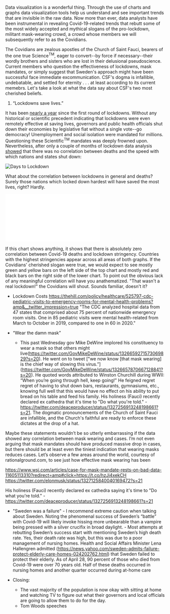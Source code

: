 Data visualization is a wonderful thing. Through the use of charts and graphs data visualization tools help us understand and see important trends that are invisible in the raw data. Now more than ever, data analysts have been instrumental in revealing Covid-19-related trends that rebutt some of the most widely accepted and mythical slogans of the pro-lockdown, militant mask-wearing crowd, a crowd whose members we will subsequently refer to as the Covidians. 

The Covidians are zealous apostles of the Church of Saint Fauci, bearers of the one true Science<sup>TM</sup>, eager to convert--by force if necessary--their wordly brothers and sisters who are lost in their delusional pseudoscience. Current members who question the effectiveness of lockdowns, mask mandates, or simply suggest that Sweden's approach might have been successful face immediate excommunication. CSF's dogma is infallible, undebatable, and settled for eternity . . . at least according to its current memebrs. Let's take a look at what the data say about CSF's two most cherished beliefs.

1) “Lockdowns save lives.”

It has been [nearly a year](https://www.bbc.com/news/world-52103747) since the first round of lockdowns. Without any historical or scientific precedent indicating that lockdowns were even remotely effective at saving lives, governors and public health officials shut down their economies by legislative fiat without a single vote--go democracy! Unemployment and social isolation were mandated for millions. Questioning these Scientific<sup>TM</sup> mandates was deeply frowned upon. Nevertheless, after only a couple of months of lockdown data analysis [showed](https://www.aier.org/article/did-the-lockdown-save-lives/) that there was no correlation between deaths and the speed with which nations and states shut down:

![Days to Lockdown](https://www.aier.org/wp-content/uploads/2020/05/ED-AZ636_Rodger_16U_20200426130615-1-1.jpg)

What about the correlation between lockdowns in general and deaths? Surely those nations which locked down hardest will have saved the most lives, right? Hardly.

![Lockdown Stringency](/images/Lockdown-Stringency.pdf)

If this chart shows anything, it shows that there is absolutely zero correlation between Covid-19 deaths and lockdown stringency. Countries with the highest stringencies appear across all areas of both graphs. If the Covidians' cherished slogan were true, we would expect to see mostly green and yellow bars on the left side of the top chart and mostly red and black bars on the right side of the lower chart. To point out the obvious lack of any meaningful correlation will have you anathematized. "That wasn't a real lockdown!" the Covidians will shout. Sounds familiar, doesn't it?

- Lockdown Costs
https://thehill.com/policy/healthcare/525797-cdc-pediatric-visits-to-emergency-rooms-for-mental-health-problems?amp&__twitter_impression=true
        "The CDC analyzed hospital data from 47 states that comprised about 75 percent of nationwide emergency room visits. One in 85 pediatric visits were mental health-related from March to October in 2019, compared to one in 60 in 2020."





- “Wear the damn mask”
    - This past Wednesday gov Mike DeWine implored his constituency to wear a mask so that others might live(https://twitter.com/GovMikeDeWine/status/1326659271573069829?s=20). He went on to tweet ["we now know \[that mask wearing\] is the chief way of slowing this virus.”] (https://twitter.com/GovMikeDeWine/status/1326657870667128841?s=20). He quoted words attributed to Winston Churchill during WWII: “When you’re going through hell, keep going!" He feigned regret regret of having to shut down bars, restaurants, gymnasiums, etc., knowing full well that this would have no effect on his ability to put bread on his table and feed his family. His holiness (Fauci) recently declared ex cathedra that it's time to "Do what you're told." - https://twitter.com/deaceproducer/status/1327256913248198661?s=21. The dogmatic pronouncements of the Church of Saint Fauci are infallible, and the Church's faithful are ready to enforce these dictates at the drop of a hat.
    
Maybe these statements wouldn’t be so utterly embarrassing if the data showed any correlation between mask wearing and cases. I’m not even arguing that mask mandates should have produced massive drop in cases, but there should be at least even the tiniest indication that wearing masks reduces cases. Let’s observe a few areas around the world, courtesy of rationalground.com, to see just how effective mask wearing has been

https://www.wsj.com/articles/case-for-mask-mandate-rests-on-bad-data-11605113310?redirect=amp#click=https://t.co/hzJi4xekCH
https://twitter.com/elonmusk/status/1327125840040169472?s=21

His holiness (Fauci) recently declared ex cathedra saying it's time to "Do what you're told." - https://twitter.com/deaceproducer/status/1327256913248198661?s=21

- "Sweden was a failure"
        - I recommend extreme caution when talking about Sweden. Noting the phenomenal success of Sweden’s “battle” with Covid-19 will likely invoke hissing more unbearable than           a vampire being pressed with a silver crucifix in broad daylight. 
        - Most attempts at rebutting Sweden’s success start with mentioning Sweden’s high death rate. Yes, their death rate was high, but this was due to a poor management of          nursing homes. Health and Social Affairs Minister Lena Hallengren admitted (https://news.yahoo.com/sweden-admits-failure-protect-elderly-care-homes-024202762.html) that            Sweden failed to protect their elderly. As of April 28, 90 percent of those who died from Covid-19 were over 70 years old. Half of these deaths occurred in nursing             homes and another quarter occurred during at-home care

- Closing:
    - The vast majority of the population is now okay with sitting at home and watching TV to figure out what their governors and local officials are going to allow them to do for the day. 
    - Tom Woods speeches
